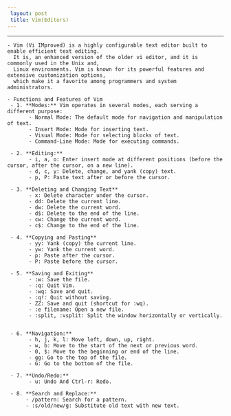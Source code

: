 ```yaml
---
 layout: post
 title: Vim(Editors)
---
```

   
   ---
    - Vim (Vi IMproved) is a highly configurable text editor built to enable efficient text editing.
      It is, an enhanced version of the older vi editor, and it is commonly used in the Unix and,
      Linux environments. Vim is known for its powerful features and extensive customization options,
      which make it a favorite among programmers and system administrators.

    - Functions and Features of Vim 
     - 1. **Modes:** Vim operates in several modes, each serving a different purpose:
           - Normal Mode: The default mode for navigation and manipulation of text.
           - Insert Mode: Mode for inserting text.
           - Visual Mode: Mode for selecting blocks of text.
           - Command-Line Mode: Mode for executing commands.

     - 2. **Editing:**
           - i, a, o: Enter insert mode at different positions (before the cursor, after the cursor, on a new line).
           - d, c, y: Delete, change, and yank (copy) text.
           - p, P: Paste text after or before the cursor.

     - 3. **Deleting and Changing Text**
           - x: Delete character under the cursor.
           - dd: Delete the current line.
           - dw: Delete the current word.
           - d$: Delete to the end of the line.
           - cw: Change the current word.
           - c$: Change to the end of the line.

     - 4. **Copying and Pasting**
           - yy: Yank (copy) the current line. 
           - yw: Yank the current word.
           - p: Paste after the cursor.
           - P: Paste before the cursor.

     - 5. **Saving and Exiting**
           - :w: Save the file.
           - :q: Quit Vim.
           - :wq: Save and quit.
           - :q!: Quit without saving.
           - ZZ: Save and quit (shortcut for :wq).
           - :e filename: Open a new file.
           - :split, :vsplit: Split the window horizontally or vertically.


     - 6. **Navigation:**
           - h, j, k, l: Move left, down, up, right. 
           - w, b: Move to the start of the next or previous word.
           - 0, $: Move to the beginning or end of the line.
           - gg: Go to the top of the file.
           - G: Go to the bottom of the file.

     - 7. **Undo/Redo:**
           - u: Undo And Ctrl-r: Redo.

     - 8. **Search and Replace:**
          - /pattern: Search for a pattern.
          - :s/old/new/g: Substitute old text with new text.
